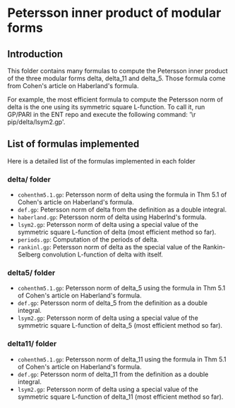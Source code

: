 # Petersson inner product of modular forms

## Introduction
This folder contains many formulas to compute the Petersson inner product of the three modular forms delta, delta_11 and delta_5. Those formula come from Cohen's article on Haberland's formula.

For example, the most efficient formula to compute the Petersson norm of delta is the one using its symmetric square L-function. To call it, run GP/PARI in the ENT repo and execute the following command: '\r pip/delta/lsym2.gp'.

## List of formulas implemented
Here is a detailed list of the formulas implemented in each folder

### delta/ folder
- `cohenthm5.1.gp`: Petersson norm of delta using the formula in Thm 5.1 of Cohen's article on Haberland's formula.
- `def.gp`: Petersson norm of delta from the definition as a double integral.
- `haberland.gp`: Petersson norm of delta using Haberlnd's formula.
- `lsym2.gp`: Petersson norm of delta using a special value of the symmetric square L-function of delta (most efficient method so far).
- `periods.gp`: Computation of the periods of delta.
- `rankinl.gp`: Petersson norm of delta as the special value of the Rankin-Selberg convolution L-function of delta with itself.

### delta5/ folder
- `cohenthm5.1.gp`: Petersson norm of delta_5 using the formula in Thm 5.1 of Cohen's article on Haberland's formula.
- `def.gp`: Petersson norm of delta_5 from the definition as a double integral.
- `lsym2.gp`: Petersson norm of delta using a special value of the symmetric square L-function of delta_5 (most efficient method so far).

### delta11/ folder
- `cohenthm5.1.gp`: Petersson norm of delta_11 using the formula in Thm 5.1 of Cohen's article on Haberland's formula.
- `def.gp`: Petersson norm of delta_11 from the definition as a double integral.
- `lsym2.gp`: Petersson norm of delta using a special value of the symmetric square L-function of delta_11 (most efficient method so far).
